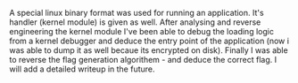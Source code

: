 A special linux binary format was used for running an application. It's handler (kernel module) is given as well. After analysing and reverse engineering the kernel module I've been able to debug the loading logic from a kernel debugger and deduce the entry point of the application (now i was able to dump it as well becaue its encrypted on disk). Finally I was able to reverse the flag generation algorithem - and deduce the correct flag. I will add a detailed writeup in the future. 
